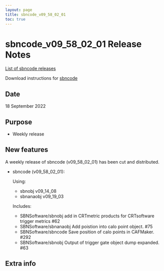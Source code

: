 ```yaml
---
layout: page
title: sbncode_v09_58_02_01
toc: true
---
```


sbncode_v09_58_02_01 Release Notes
=======================================================================================

[List of sbncode releases](https://sbnsoftware.github.io/AnalysisInfrastructure/ReleaseManagement/Releases/List_of_SBN_code_releases)

Download instructions for [sbncode]()

Date
---------------------------------------------------
18 September 2022

Purpose
---------------------------------------------------
* Weekly release

New features
---------------------------------------------------
A weekly release of sbncode (v09_58_02_01)  has been cut and distributed.

* sbncode (v09_58_02_01):
  
  Using:
    * sbnobj              v09_14_08
    * sbnanaobj           v09_19_03

  Includes:
  * SBNSoftware/sbnobj add in CRTmetric products for CRTsoftware trigger metrics #62
  * SBNSoftware/sbnanaobj Add poistion into calo point object. #75 
  * SBNSoftware/sbncode Save position of calo points in CAFMaker. #292 
  * SBNSoftware/sbnobj Output of trigger gate object dump expanded. #63

Extra info
---------------------------------------------------
